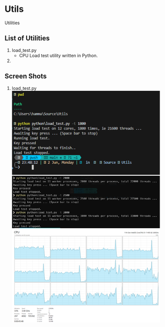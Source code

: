 # Utils
Utilities

## List of Utilities
1. load_test.py
    - CPU Load test utility written in Python.
2.

## Screen Shots
1. load_test.py  
    !["Console (oh-my-posh) execution for load_test.py"](images/Execution-of-load_test-py.png)  
    ![Console execution for modified load_test.py](images/Execution-of-modified-load_test-py.png)  
    ![CPU Utilization Chart - Maxed out at 45%](images/cpu-utilization-maxed-out-at-45-percent.png)  
